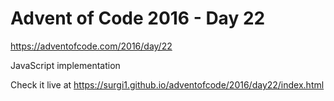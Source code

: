 # Advent of Code 2016 - Day 22

https://adventofcode.com/2016/day/22

JavaScript implementation

Check it live at https://surgi1.github.io/adventofcode/2016/day22/index.html